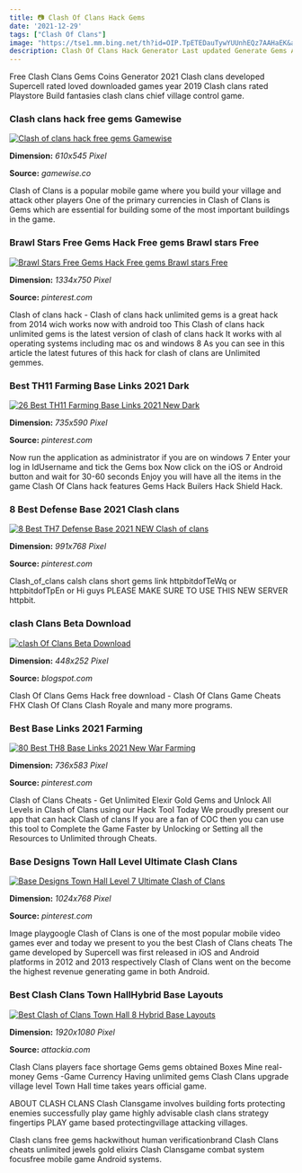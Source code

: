 ```yaml
---
title: 📷 Clash Of Clans Hack Gems
date: '2021-12-29'
tags: ["Clash Of Clans"]
image: "https://tse1.mm.bing.net/th?id=OIP.TpETEDauTywYUUnhEQz7AAHaEK&amp;pid=15.1"
description: Clash Of Clans Hack Generator Last updated Generate Gems AND Gold with our Hack Generator Generator Status Online Username Select Device Android iOS Others P
---
```




Free Clash Clans Gems Coins Generator 2021 Clash clans developed Supercell rated loved downloaded games year 2019 Clash clans rated Playstore Build fantasies clash clans chief village control game.



### Clash clans hack free gems Gamewise

[![Clash of clans hack free gems  Gamewise](http://page-featured-1.gamewise.co/Clash-of-clans-hack-free-gems-410483-large.jpeg)](http://page-featured-1.gamewise.co/Clash-of-clans-hack-free-gems-410483-large.jpeg)


**Dimension:** _610x545 Pixel_ 

**Source:** _gamewise.co_ 


Clash of Clans is a popular mobile game where you build your village and attack other players One of the primary currencies in Clash of Clans is Gems which are essential for building some of the most important buildings in the game.


### Brawl Stars Free Gems Hack Free gems Brawl stars Free 

[![Brawl Stars Free Gems Hack  Free gems Brawl stars Free ](https://i.pinimg.com/originals/ea/37/cd/ea37cd3454b39be1bba4259aacbea941.jpg)](https://i.pinimg.com/originals/ea/37/cd/ea37cd3454b39be1bba4259aacbea941.jpg)


**Dimension:** _1334x750 Pixel_ 

**Source:** _pinterest.com_ 


Clash of clans hack - Clash of clans hack unlimited gems is a great hack from 2014 wich works now with android too This Clash of clans hack unlimited gems is the latest version of clash of clans hack It works with al operating systems including mac os and windows 8 As you can see in this article the latest futures of this hack for clash of clans are Unlimited gemmes.


### Best TH11 Farming Base Links 2021 Dark 

[![26 Best TH11 Farming Base Links 2021 New  Dark ](https://i.pinimg.com/736x/1a/6e/81/1a6e819568c87206978420c07b269f0d.jpg)](https://i.pinimg.com/736x/1a/6e/81/1a6e819568c87206978420c07b269f0d.jpg)


**Dimension:** _735x590 Pixel_ 

**Source:** _pinterest.com_ 


Now run the application as administrator if you are on windows 7 Enter your log in IdUsername and tick the Gems box Now click on the iOS or Android button and wait for 30-60 seconds Enjoy you will have all the items in the game Clash Of Clans hack features Gems Hack Builers Hack Shield Hack.


### 8 Best Defense Base 2021 Clash clans 

[![8 Best TH7 Defense Base 2021 NEW  Clash of clans ](https://i.pinimg.com/originals/a5/53/a8/a553a843a267f28dad239f7666fe6721.jpg)](https://i.pinimg.com/originals/a5/53/a8/a553a843a267f28dad239f7666fe6721.jpg)


**Dimension:** _991x768 Pixel_ 

**Source:** _pinterest.com_ 


Clash_of_clans calsh clans short gems link httpbitdofTeWq or httpbitdofTpEn or Hi guys PLEASE MAKE SURE TO USE THIS NEW SERVER httpbit.


### clash Clans Beta Download

[![clash Of Clans Beta Download](http://2.bp.blogspot.com/-esboO_Wrqpg/UgaBTOA64aI/AAAAAAAAAWY/V5QeiHsV4N8/s1600/slidebefore0.jpg)](http://2.bp.blogspot.com/-esboO_Wrqpg/UgaBTOA64aI/AAAAAAAAAWY/V5QeiHsV4N8/s1600/slidebefore0.jpg)


**Dimension:** _448x252 Pixel_ 

**Source:** _blogspot.com_ 


Clash Of Clans Gems Hack free download - Clash Of Clans Game Cheats FHX Clash Of Clans Clash Royale and many more programs.


### Best Base Links 2021 Farming 

[![80 Best TH8 Base Links 2021 New  War Farming ](https://i.pinimg.com/736x/fd/52/5a/fd525a7d74cd962d9a7f1607a006213e.jpg)](https://i.pinimg.com/736x/fd/52/5a/fd525a7d74cd962d9a7f1607a006213e.jpg)


**Dimension:** _736x583 Pixel_ 

**Source:** _pinterest.com_ 


Clash of Clans Cheats - Get Unlimited Elexir Gold Gems and Unlock All Levels in Clash of Clans using our Hack Tool Today We proudly present our app that can hack Clash of clans If you are a fan of COC then you can use this tool to Complete the Game Faster by Unlocking or Setting all the Resources to Unlimited through Cheats.


### Base Designs Town Hall Level Ultimate Clash Clans 

[![Base Designs Town Hall Level 7  Ultimate Clash of Clans ](https://i.pinimg.com/originals/09/6d/75/096d752d5b9e090aa54bd0857d7989ae.jpg)](https://i.pinimg.com/originals/09/6d/75/096d752d5b9e090aa54bd0857d7989ae.jpg)


**Dimension:** _1024x768 Pixel_ 

**Source:** _pinterest.com_ 


Image playgoogle Clash of Clans is one of the most popular mobile video games ever and today we present to you the best Clash of Clans cheats The game developed by Supercell was first released in iOS and Android platforms in 2012 and 2013 respectively Clash of Clans went on the become the highest revenue generating game in both Android.


### Best Clash Clans Town HallHybrid Base Layouts

[![Best Clash of Clans Town Hall 8 Hybrid Base Layouts](http://attackia.com/wp-content/uploads/2016/12/Town-Hall-8-Hybrid-Base.png)](http://attackia.com/wp-content/uploads/2016/12/Town-Hall-8-Hybrid-Base.png)


**Dimension:** _1920x1080 Pixel_ 

**Source:** _attackia.com_ 



Clash Clans players face shortage Gems gems obtained Boxes Mine real-money Gems -Game Currency Having unlimited gems Clash Clans upgrade village level Town Hall time takes years official game.


ABOUT CLASH CLANS Clash Clansgame involves building forts protecting enemies successfully play game highly advisable clash clans strategy fingertips PLAY game based protectingvillage attacking villages.


Clash clans free gems hackwithout human verificationbrand Clash Clans cheats unlimited jewels gold elixirs Clash Clansgame combat system focusfree mobile game Android systems.




